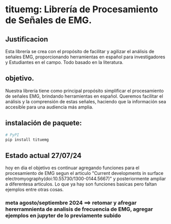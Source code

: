 # tituemg: Librería de Procesamiento de Señales de EMG.





## Justificacion
Esta librería se crea con el propósito de facilitar y agilizar el análisis de señales EMG, proporcionando herramientas en español para investigadores y Estudiantes en el campo. Todo basado en la literatura.

## objetivo.
Nuestra librería tiene como principal propósito simplificar el procesamiento de señales EMG, brindando herramientas en español. Queremos facilitar el análisis y la comprensión de estas señales, haciendo que la información sea accesible para una audiencia más amplia.




## instalación de paquete:
```sh
# PyPI
pip install tituemg
```


## Estado actual 27/07/24
hoy en dia el objetivo es continuar agregando funciones para el procesamiento de EMG segun el articulo  "Current developments in surface electromyography(doi:10.55730/1300-0144.5667)" y posteriormente ampliar a diferentesa articulos. Lo que ya hay son funciones basicas pero faltan ejemplos entre otras cosas.

### meta agosto/septiembre 2024 ==> retomar y afregar hererramnienta de analisis de frecuencia de EMG, agregar ejemplos en jupyter de lo previamente subido
